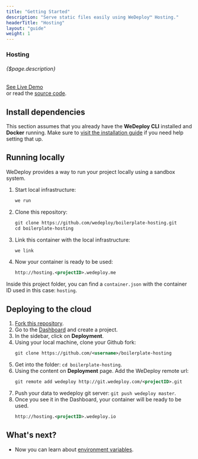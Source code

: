 ```yaml
---
title: "Getting Started"
description: "Serve static files easily using WeDeploy™ Hosting."
headerTitle: "Hosting"
layout: "guide"
weight: 1
---
```


### Hosting

###### {$page.description}

<div class="guide-btn-cta">
	<a class="btn btn-accent btn-sm" href="http://boilerplate-hosting.wedeploy.io" target="_blank">
		<span class="icon-16-external"></span>See Live Demo
	</a>
</div>

<div class="guide-aux-cta">
	or read the <a href="https://github.com/wedeploy/boilerplate-hosting" target="_blank">source code</a>.
</div>

<article id="1">

## Install dependencies

This section assumes that you already have the **WeDeploy CLI** installed and **Docker** running. Make sure to [visit the installation guide](/docs/intro/using-the-command-line.html) if you need help setting that up.

</article>

<article id="2">

## Running locally

WeDeploy provides a way to run your project locally using a sandbox system.

<ol>

<li>Start local infrastructure:</li>

```xml
we run
```

<li>Clone this repository:</li>

```xml
git clone https://github.com/wedeploy/boilerplate-hosting.git
cd boilerplate-hosting
```

<li>Link this container with the local infrastructure:</li>

```xml
we link
```

<li>Now your container is ready to be used:</li>

```xml
http://hosting.<projectID>.wedeploy.me
```

</ol>


Inside this project folder, you can find a `container.json` with the container ID used in this case: `hosting`.

</article>

<article id="3">

## Deploying to the cloud

<ol>

<li><a href="https://github.com/wedeploy/boilerplate-hosting/fork">Fork this repository</a>.</li>

<li>Go to the <a href="http://dashboard.wedeploy.com">Dashboard</a> and create a project.</li>

<li>In the sidebar, click on <strong>Deployment</strong>.</li>

<li>Using your local machine, clone your Github fork:</li>

```xml
git clone https://github.com/<username>/boilerplate-hosting
```

<li>Get into the folder: <code>cd boilerplate-hosting</code>.</li>

<li>Using the content on <strong>Deployment</strong> page. Add the WeDeploy remote url:</li>

```xml
git remote add wedeploy http://git.wedeploy.com/<projectID>.git
```

<li>Push your data to wedeploy git server: <code>git push wedeploy master</code>.</li>

<li>Once you see it in the Dashboard, your container will be ready to be used.</li>

```xml
http://hosting.<projectID>.wedeploy.io
```
</ol>

</article>

## What's next?

* Now you can learn about [environment variables](/docs/hosting/env-variables.html).
